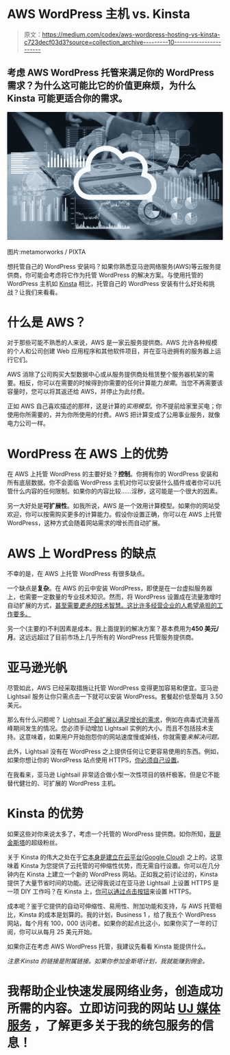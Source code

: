 # AWS WordPress 主机 vs. Kinsta

> 原文：<https://medium.com/codex/aws-wordpress-hosting-vs-kinsta-c723decf03d3?source=collection_archive---------10----------------------->

## 考虑 AWS WordPress 托管来满足你的 WordPress 需求？为什么这可能比它的价值更麻烦，为什么 Kinsta 可能更适合你的需求。

![](img/ced44bc1cd66a3244b396cd047507918.png)

图片:metamorworks / PIXTA

想托管自己的 WordPress 安装吗？如果你熟悉亚马逊网络服务(AWS)等云服务提供商，你可能会考虑将它作为托管 WordPress 的解决方案。与使用托管的 WordPress 主机如 [Kinsta](https://kinsta.com?kaid=EEGBLAADGLRQ) 相比，托管自己的 WordPress 安装有什么好处和挑战？让我们来看看。

# 什么是 AWS？

对于那些可能不熟悉的人来说，AWS 是一家云服务提供商。AWS 允许各种规模的个人和公司创建 Web 应用程序和其他软件项目，并在亚马逊拥有的服务器上运行它们。

AWS 消除了公司购买大型数据中心或从服务提供商处租赁整个服务器机架的需要。相反，你可以在需要的时候得到你需要的任何计算能力*按需*。当您不再需要该容量时，您可以将其返还给 AWS，并停止为此付费。

正如 AWS 自己喜欢描述的那样，这是计算的*实用模型*。你不提前给家里买电；你使用你所需要的，并为你所使用的付费。AWS 把计算变成了公用事业服务，就像电力公司一样。

# WordPress 在 AWS 上的优势

在 AWS 上托管 WordPress 的主要好处？**控制**。你拥有你的 WordPress 安装和所有底层数据。你不会面临 WordPress 主机对你可以安装什么插件或者你可以托管什么内容的任何限制。如果你的内容比较……淫秽，这可能是一个很大的因素。

另一大好处是**可扩展性**。如我所说，AWS 是一个效用计算模型。如果你的网站受欢迎，你可以按需购买更多的计算能力。假设你设置正确，你可以在 AWS 上托管 WordPress，这种方式会随着网站需求的增长而自动扩展。

# AWS 上 WordPress 的缺点

不幸的是，在 AWS 上托管 WordPress 有很多缺点。

一个缺点是**复杂**。在 AWS 的云中安装 WordPress，即使是在一台虚拟服务器上，也需要一定数量的专业技术知识。然而，将 WordPress 设置成在流量激增时自动扩展的方式，[甚至需要*更多的*技术智慧。这比许多经营企业的人希望承担的工作要多。](https://aws.amazon.com/getting-started/hands-on/build-wordpress-website/services-costs/#:~:text=Using%20the%20default%20configuration%20recommended,Amazon%20RDS%20MySQL%20database%20instance.)

另一个(主要的)不利因素是成本。我上面提到的解决方案？基本费用为**450 美元/月**。这远远超过了目前市场上几乎所有的 WordPress 托管服务提供商。

# 亚马逊光帆

尽管如此，AWS 已经采取措施让托管 WordPress 变得更加容易和便宜。亚马逊 Lightsail 服务让你只需点击一下就可以安装 WordPress。套餐起价低至每月 3.50 美元。

那么有什么问题呢？ [Lightsail 不会扩展以满足增长的需求](https://webdesign.tutsplus.com/tutorials/lightsail-how-to-host-your-wordpress-website-on-amazon-web-services--cms-35031)，例如在病毒式流量高峰期间发生的情况。您必须手动增加 Lightsail 实例的大小。而且不包括技术支持。这意味着，如果用户开始抱怨你的网站速度慢或掉线，你就需要*来解决问题。*

此外，Lightsail 没有在 WordPress 之上提供任何让它更容易使用的东西。例如，如果你想让你的 WordPress 站点使用 HTTPS，[你必须自己设置](https://lightsail.aws.amazon.com/ls/docs/en_us/articles/understanding-tls-ssl-certificates-in-lightsail-https)。

在我看来，亚马逊 Lightsail 非常适合做小型一次性项目的铁杆极客。但是它不能替代健壮的、可扩展的 WordPress 主机。

# Kinsta 的优势

如果这些对你来说太多了，考虑一个托管的 WordPress 提供商。如你所知，[我是金斯塔](https://kinsta.com?kaid=EEGBLAADGLRQ)的超级粉丝。

关于 Kinsta 的伟大之处在于[它本身是建立在云平台(Google Cloud)](https://cloud.google.com/customers/kinsta#:~:text=Google%20Cloud%20Platform%20Results&text=Since%20migrating%20to%20Google%20Cloud,need%20for%20performance%20and%20reliability.) 之上的。这意味着 Kinsta 为您提供了云托管的可伸缩性优势，而无需自行设置。你可以在几分钟内在 Kinsta 上建立一个新的 WordPress 网站。正如我之前讨论过的，Kinsta 提供了大量节省时间的功能。还记得我说过在亚马逊 Lightsail 上设置 HTTPS 是一项 DIY 工作吗？在 Kinsta 上，[你可以通过点击按钮](https://kinsta.com/knowledgebase/how-to-install-ssl-certificate/?kaid=EEGBLAADGLRQ)来设置 HTTPS。

成本呢？鉴于它提供的自动可伸缩性、易用性、附加功能和支持，与 AWS 托管相比，Kinsta 的成本是划算的。我的计划，Business 1 ，给了我五个 WordPress 网站，每个月有 100，000 访问者。如果你的起点比这小，如果你买了一年的订阅，你可以从每月 25 美元开始。

如果你正在考虑 AWS WordPress 托管，我建议先看看 Kinsta 能提供什么。

*注意:Kinsta 的链接是附属链接。如果你参加金斯塔计划，我就能赚到佣金。*

# **我帮助企业快速发展网络业务，创造成功所需的内容。立即访问我的网站** [**UJ 媒体服务**](https://ujmediaservices.com/) **，了解更多关于我的统包服务的信息！**